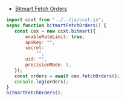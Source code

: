 - [Bitmart Fetch Orders](./examples/js/)


 ```javascript
 import ccxt from "../../js/ccxt.js";
async function bitmartFetchOrders() {
	const cex = new ccxt.bitmart({
		enableRateLimit: true,
		apiKey: "",
		secret:
			"",
		uid: "",
		precisionMode: 3,
	});
	const orders = await cex.fetchOrders();
	console.log(orders);
}
bitmartFetchOrders();
 
```